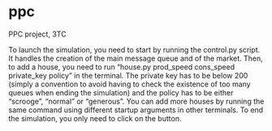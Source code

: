 # ppc
PPC project, 3TC

To launch the simulation, you need to start by running the control.py script. It handles the creation of the main message queue and of the market. Then, to add a house, you need to run “house.py prod_speed cons_speed private_key policy” in the terminal. The private key has to be below 200 (simply a convention to avoid having to check the existence of too many queues when ending the simulation) and the policy has to be either “scrooge”, “normal” or “generous”. You can add more houses by running the same command using different startup arguments in other terminals. To end the simulation, you only need to click on the button.
